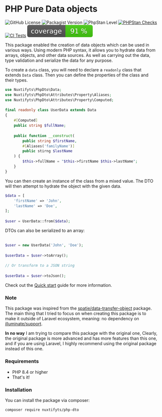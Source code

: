 # PHP Pure Data objects

![GitHub License](https://img.shields.io/github/license/nuxtifyts/php-dto)
![Packagist Version](https://img.shields.io/packagist/v/nuxtifyts/php-dto)
![PhpStan Level](https://img.shields.io/badge/PHPStan-level%2010-brightgreen.svg)
[![PHPStan Checks](https://github.com/nuxtifyts/php-dto/actions/workflows/phpstan-tests.yml/badge.svg)](https://github.com/nuxtifyts/php-dto/actions/workflows/phpstan-tests.yml)
[![CI Tests](https://github.com/nuxtifyts/php-dto/actions/workflows/php-tests.yml/badge.svg)](https://github.com/nuxtifyts/php-dto/actions/workflows/php-tests.yml)
[![Test Coverage](https://raw.githubusercontent.com/nuxtifyts/php-dto/main/assets/badge-coverage.svg)](https://packagist.org/packages/nuxtifyts/phpdto)

This package enabled the creation of data objects which can be used in various ways. 
Using modern PHP syntax, it allows you to hydrate data from arrays, objects, and other data sources.
As well as carrying out the data, type validation and serialize the data for any purpose.

To create a `data` class, you will need to declare a `readonly` class that extends `Data` class.
Then you can define the properties of the class and their types.

```php
use Nuxtifyts\PhpDto\Data;
use Nuxtifyts\PhpDto\Attributes\Property\Aliases;
use Nuxtifyts\PhpDto\Attributes\Property\Computed;

final readonly class UserData extends Data
{
    #[Computed]
    public string $fullName;

    public function __construct(
        public string $firstName,
        #[Aliases('familyName')]
        public stirng $lastName
    ) {
        $this->fullName = "$this->firstName $this->lastName";
    }
}
```

You can then create an instance of the class from a mixed value. The DTO will then attempt to hydrate the object with the given data.

```php
$data = [
    'firstName' => 'John',
    'lastName' => 'Doe',
];

$user = UserData::from($data);
```

DTOs can also be serialized to an array:

```php

$user = new UserData('John', 'Doe');

$userData = $user->toArray();

// Or transform to a JSON string

$userData = $user->toJson();

```

Check out the [Quick start](https://github.com/nuxtifyts/php-dto/blob/main/docs/Quickstart.md) guide for more information.

### Note

This package was inspired from the [spatie/data-transfer-object](https://github.com/spatie/laravel-data) package.
The main thing that I tried to focus on when creating this package is to make it outside of Laravel ecosystem, 
meaning: no dependency on [illuminate/support](https://github.com/illuminate/support).

**In no way** I am trying to compare this package with the original one,
Clearly, the original package is more advanced and has more features than this one,
and if you are using Laravel, I highly recommend using the original package instead of this one.

### Requirements

- PHP 8.4 or higher
- That's it!

### Installation

You can install the package via composer:

```bash
composer require nuxtifyts/php-dto
```
